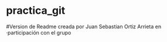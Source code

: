 # practica_git

#Version de Readme creada por Juan Sebastian Ortiz Arrieta en ·participación con el grupo